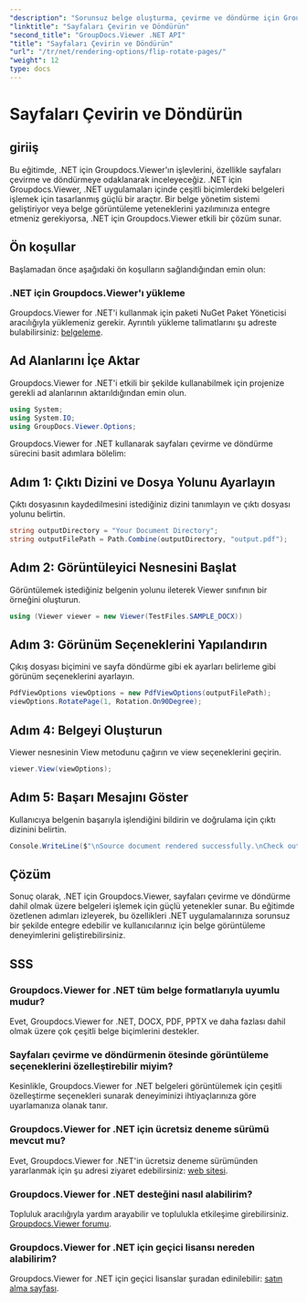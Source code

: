 ```yaml
---
"description": "Sorunsuz belge oluşturma, çevirme ve döndürme için Groupdocs.Viewer for .NET'i uygulamalarınıza nasıl entegre edeceğinizi öğrenin."
"linktitle": "Sayfaları Çevirin ve Döndürün"
"second_title": "GroupDocs.Viewer .NET API"
"title": "Sayfaları Çevirin ve Döndürün"
"url": "/tr/net/rendering-options/flip-rotate-pages/"
"weight": 12
type: docs
---
```

# Sayfaları Çevirin ve Döndürün

## giriiş
Bu eğitimde, .NET için Groupdocs.Viewer'ın işlevlerini, özellikle sayfaları çevirme ve döndürmeye odaklanarak inceleyeceğiz. .NET için Groupdocs.Viewer, .NET uygulamaları içinde çeşitli biçimlerdeki belgeleri işlemek için tasarlanmış güçlü bir araçtır. Bir belge yönetim sistemi geliştiriyor veya belge görüntüleme yeteneklerini yazılımınıza entegre etmeniz gerekiyorsa, .NET için Groupdocs.Viewer etkili bir çözüm sunar.
## Ön koşullar
Başlamadan önce aşağıdaki ön koşulların sağlandığından emin olun:
### .NET için Groupdocs.Viewer'ı yükleme
Groupdocs.Viewer for .NET'i kullanmak için paketi NuGet Paket Yöneticisi aracılığıyla yüklemeniz gerekir. Ayrıntılı yükleme talimatlarını şu adreste bulabilirsiniz: [belgeleme](https://tutorials.groupdocs.com/viewer/net/).

## Ad Alanlarını İçe Aktar
Groupdocs.Viewer for .NET'i etkili bir şekilde kullanabilmek için projenize gerekli ad alanlarının aktarıldığından emin olun.
```csharp
using System;
using System.IO;
using GroupDocs.Viewer.Options;
```

Groupdocs.Viewer for .NET kullanarak sayfaları çevirme ve döndürme sürecini basit adımlara bölelim:
## Adım 1: Çıktı Dizini ve Dosya Yolunu Ayarlayın
Çıktı dosyasının kaydedilmesini istediğiniz dizini tanımlayın ve çıktı dosyası yolunu belirtin.
```csharp
string outputDirectory = "Your Document Directory";
string outputFilePath = Path.Combine(outputDirectory, "output.pdf");
```
## Adım 2: Görüntüleyici Nesnesini Başlat
Görüntülemek istediğiniz belgenin yolunu ileterek Viewer sınıfının bir örneğini oluşturun.
```csharp
using (Viewer viewer = new Viewer(TestFiles.SAMPLE_DOCX))
```
## Adım 3: Görünüm Seçeneklerini Yapılandırın
Çıkış dosyası biçimini ve sayfa döndürme gibi ek ayarları belirleme gibi görünüm seçeneklerini ayarlayın.
```csharp
PdfViewOptions viewOptions = new PdfViewOptions(outputFilePath);
viewOptions.RotatePage(1, Rotation.On90Degree);
```
## Adım 4: Belgeyi Oluşturun
Viewer nesnesinin View metodunu çağırın ve view seçeneklerini geçirin.
```csharp
viewer.View(viewOptions);
```
## Adım 5: Başarı Mesajını Göster
Kullanıcıya belgenin başarıyla işlendiğini bildirin ve doğrulama için çıktı dizinini belirtin.
```csharp
Console.WriteLine($"\nSource document rendered successfully.\nCheck output in {outputDirectory}.");
```

## Çözüm
Sonuç olarak, .NET için Groupdocs.Viewer, sayfaları çevirme ve döndürme dahil olmak üzere belgeleri işlemek için güçlü yetenekler sunar. Bu eğitimde özetlenen adımları izleyerek, bu özellikleri .NET uygulamalarınıza sorunsuz bir şekilde entegre edebilir ve kullanıcılarınız için belge görüntüleme deneyimlerini geliştirebilirsiniz.
## SSS
### Groupdocs.Viewer for .NET tüm belge formatlarıyla uyumlu mudur?
Evet, Groupdocs.Viewer for .NET, DOCX, PDF, PPTX ve daha fazlası dahil olmak üzere çok çeşitli belge biçimlerini destekler.
### Sayfaları çevirme ve döndürmenin ötesinde görüntüleme seçeneklerini özelleştirebilir miyim?
Kesinlikle, Groupdocs.Viewer for .NET belgeleri görüntülemek için çeşitli özelleştirme seçenekleri sunarak deneyiminizi ihtiyaçlarınıza göre uyarlamanıza olanak tanır.
### Groupdocs.Viewer for .NET için ücretsiz deneme sürümü mevcut mu?
Evet, Groupdocs.Viewer for .NET'in ücretsiz deneme sürümünden yararlanmak için şu adresi ziyaret edebilirsiniz: [web sitesi](https://releases.groupdocs.com/).
### Groupdocs.Viewer for .NET desteğini nasıl alabilirim?
Topluluk aracılığıyla yardım arayabilir ve toplulukla etkileşime girebilirsiniz. [Groupdocs.Viewer forumu](https://forum.groupdocs.com/c/viewer/9).
### Groupdocs.Viewer for .NET için geçici lisansı nereden alabilirim?
Groupdocs.Viewer for .NET için geçici lisanslar şuradan edinilebilir: [satın alma sayfası](https://purchase.groupdocs.com/temporary-license/).